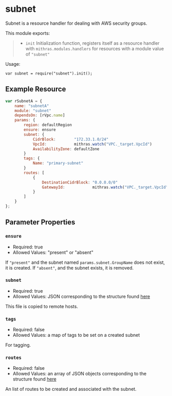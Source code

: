  
 
 # subnet
 
 Subnet is a resource handler for dealing with AWS security groups.
 
 This module exports:
 
 > * `init` Initialization function, registers itself as a resource
 >   handler with `mithras.modules.handlers` for resources with a
 >   module value of `"subnet"`
 
 Usage:
 
 `var subnet = require("subnet").init();`
 
  ## Example Resource
 
 ```javascript
 var rSubnetA = {
     name: "subnetA"
     module: "subnet"
     dependsOn: [rVpc.name]
     params: {
         region: defaultRegion
         ensure: ensure
         subnet: {
             CidrBlock:        "172.33.1.0/24"
             VpcId:            mithras.watch("VPC._target.VpcId")
             AvailabilityZone: defaultZone
         }
         tags: {
             Name: "primary-subnet"
         }
         routes: [
             {
                 DestinationCidrBlock: "0.0.0.0/0"
                 GatewayId:            mithras.watch("VPC._target.VpcId", mithras.findGWByVpcId)
             }
         ]
     }
 };
 ```
 
 ## Parameter Properties
 
 ### `ensure`

 * Required: true
 * Allowed Values: "present" or "absent"

 If `"present"` and the subnet named
 `params.subnet.GroupName` does not exist, it is created.  If
 `"absent"`, and the subnet exists, it is removed.
 
 ### `subnet`

 * Required: true
 * Allowed Values: JSON corresponding to the structure found [here](https://docs.aws.amazon.com/sdk-for-go/api/service/ec2.html#type-CreateSubnetInput)

 This file is copied to remote hosts.

 ### `tags`

 * Required: false
 * Allowed Values: a map of tags to be set on a created subnet

 For tagging.

 ### `routes`

 * Required: false
 * Allowed Values: an array of JSON objects corresponding to the structure found [here](https://docs.aws.amazon.com/sdk-for-go/api/service/ec2.html#type-CreateRouteInput)

 An list of routes to be created and associated with the subnet.


